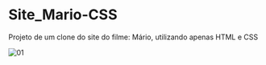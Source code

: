 ﻿# Site_Mario-CSS
Projeto de um clone do site do filme: Mário, utilizando apenas HTML e CSS 

![01](https://github.com/gustavocarvalho-ra/Site_Mario-CSS/assets/137126878/074009a8-e1db-4908-97d7-a3184da67f69)
